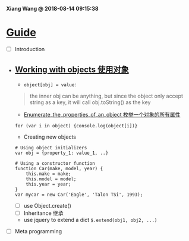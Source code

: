 **Xiang Wang @ 2018-08-14 09:15:38**

# [Guide](https://developer.mozilla.org/en-US/docs/Web/JavaScript/Guide/Introduction)
* [ ] Introduction
* ## [Working with objects 使用对象](https://developer.mozilla.org/en-US/docs/Web/JavaScript/Guide/Working_with_Objects)
    * `object[obj] = value`: 
    > the inner obj can be anything, but since the object only accept string as a key, it will call obj.toString() as the key
    * [Enumerate_the_properties_of_an_object 枚举一个对象的所有属性](https://developer.mozilla.org/en-US/docs/Web/JavaScript/Guide/Working_with_Objects#Enumerate_the_properties_of_an_object)
    ```
    for (var i in object) {console.log(object[i])}
    ```
    * Creating new objects
    ```
    # Using object initializers
    var obj = {property_1: value_1, ..}

    # Using a constructor function
    function Car(make, model, year) {
        this.make = make;
        this.model = model;
        this.year = year;
    }
    var mycar = new Car('Eagle', 'Talon TSi', 1993);
    ```
    * [ ] use Object.create()
    * [ ] Inheritance 继承
    * use jquery to extend a dict `$.extend(obj1, obj2, ...)`
* [ ] Meta programming

